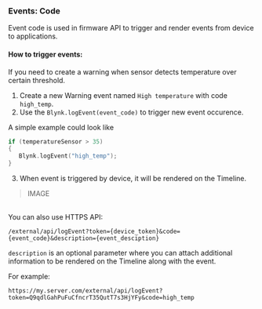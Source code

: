 ### Events: Code

Event code is used in firmware API to trigger and render events from device to applications. 

#### How to trigger events:

If you need to create a warning when sensor detects temperature over certain threshold. 
1. Create a new Warning event named ```High temperature``` with code ```high_temp```.
2. Use the ```Blynk.logEvent(event_code)```  to trigger new event occurence.


A simple example could look like
```cpp
if (temperatureSensor > 35)
{
   Blynk.logEvent("high_temp");
}
```

3. When event is triggered by device, it will be rendered on the Timeline.

>IMAGE


<br>
You can also use HTTPS API:

```
/external/api/logEvent?token={device_token}&code={event_code}&description={event_desciption}
```
```description``` is an optional parameter where you can attach additional information to be rendered on the Timeline along with the event.

For example:
```
https://my.server.com/external/api/logEvent?token=Q9qdlGahPuFuCfncrT35QutT7s3HjYFy&code=high_temp
```

